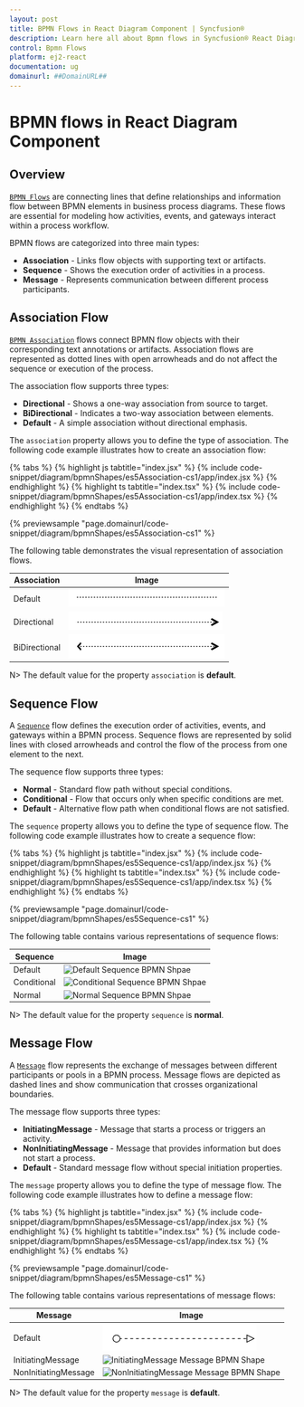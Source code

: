 ```yaml
---
layout: post
title: BPMN Flows in React Diagram Component | Syncfusion®
description: Learn here all about Bpmn flows in Syncfusion® React Diagram Component of Syncfusion Essential® JS 2 and more.
control: Bpmn Flows 
platform: ej2-react
documentation: ug
domainurl: ##DomainURL##
---
```


# BPMN flows in React Diagram Component

## Overview

[`BPMN Flows`](https://ej2.syncfusion.com/react/documentation/api/diagram/bpmnFlow#BpmnFlow) are connecting lines that define relationships and information flow between BPMN elements in business process diagrams. These flows are essential for modeling how activities, events, and gateways interact within a process workflow.

BPMN flows are categorized into three main types:

* **Association** - Links flow objects with supporting text or artifacts.
* **Sequence** - Shows the execution order of activities in a process.
* **Message** - Represents communication between different process participants.

## Association Flow

[`BPMN Association`](https://ej2.syncfusion.com/react/documentation/api/diagram/bpmnFlow#association) flows connect BPMN flow objects with their corresponding text annotations or artifacts. Association flows are represented as dotted lines with open arrowheads and do not affect the sequence or execution of the process.

The association flow supports three types:

* **Directional** - Shows a one-way association from source to target.
* **BiDirectional** - Indicates a two-way association between elements.
* **Default** - A simple association without directional emphasis.

The `association` property allows you to define the type of association. The following code example illustrates how to create an association flow:

{% tabs %}
{% highlight js tabtitle="index.jsx" %}
{% include code-snippet/diagram/bpmnShapes/es5Association-cs1/app/index.jsx %}
{% endhighlight %}
{% highlight ts tabtitle="index.tsx" %}
{% include code-snippet/diagram/bpmnShapes/es5Association-cs1/app/index.tsx %}
{% endhighlight %}
{% endtabs %}

 {% previewsample "page.domainurl/code-snippet/diagram/bpmnShapes/es5Association-cs1" %}

The following table demonstrates the visual representation of association flows.

| Association | Image |
| -------- | -------- |
| Default | ![Default BPMN FlowShapes](images/Default1.png) |
| Directional | ![Directional BPMN FlowShapes](images/Directional1.png) |
| BiDirectional | ![BiDirectional BPMN FlowShapes](images/BiDirectional.png) |

N> The default value for the property `association` is **default**.

## Sequence Flow

A [`Sequence`](https://ej2.syncfusion.com/react/documentation/api/diagram/bpmnFlow#sequence) flow defines the execution order of activities, events, and gateways within a BPMN process. Sequence flows are represented by solid lines with closed arrowheads and control the flow of the process from one element to the next.

The sequence flow supports three types:

* **Normal** - Standard flow path without special conditions.
* **Conditional** - Flow that occurs only when specific conditions are met.
* **Default** - Alternative flow path when conditional flows are not satisfied.

The `sequence` property allows you to define the type of sequence flow. The following code example illustrates how to create a sequence flow:

{% tabs %}
{% highlight js tabtitle="index.jsx" %}
{% include code-snippet/diagram/bpmnShapes/es5Sequence-cs1/app/index.jsx %}
{% endhighlight %}
{% highlight ts tabtitle="index.tsx" %}
{% include code-snippet/diagram/bpmnShapes/es5Sequence-cs1/app/index.tsx %}
{% endhighlight %}
{% endtabs %}

 {% previewsample "page.domainurl/code-snippet/diagram/bpmnShapes/es5Sequence-cs1" %}

The following table contains various representations of sequence flows:

| Sequence | Image |
| -------- | -------- |
| Default | ![Default Sequence BPMN Shpae](images/Default2.png) |
| Conditional | ![Conditional Sequence BPMN Shpae](images/Conditional.png) |
| Normal | ![Normal Sequence BPMN Shpae](images/Normal.png) |

N> The default value for the property `sequence` is **normal**.

## Message Flow

A [`Message`](https://ej2.syncfusion.com/react/documentation/api/diagram/bpmnFlow#message) flow represents the exchange of messages between different participants or pools in a BPMN process. Message flows are depicted as dashed lines and show communication that crosses organizational boundaries.

The message flow supports three types:

* **InitiatingMessage** - Message that starts a process or triggers an activity.
* **NonInitiatingMessage** - Message that provides information but does not start a process.
* **Default** - Standard message flow without special initiation properties.

The `message` property allows you to define the type of message flow. The following code example illustrates how to define a message flow:

{% tabs %}
{% highlight js tabtitle="index.jsx" %}
{% include code-snippet/diagram/bpmnShapes/es5Message-cs1/app/index.jsx %}
{% endhighlight %}
{% highlight ts tabtitle="index.tsx" %}
{% include code-snippet/diagram/bpmnShapes/es5Message-cs1/app/index.tsx %}
{% endhighlight %}
{% endtabs %}

 {% previewsample "page.domainurl/code-snippet/diagram/bpmnShapes/es5Message-cs1" %}

The following table contains various representations of message flows:

| Message | Image |
| -------- | -------- |
| Default | ![Default Message BPMN Shape](images/Message-default.png) |
| InitiatingMessage | ![InitiatingMessage Message BPMN Shape](images/IMessage.png) |
| NonInitiatingMessage | ![NonInitiatingMessage Message BPMN Shape](images/NIMessage.png) |

N> The default value for the property `message` is **default**.